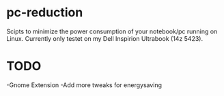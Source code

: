 pc-reduction
============

Scipts to minimize the power consumption of your notebook/pc running on Linux.
Currently only testet on my Dell Inspirion Ultrabook (14z 5423).

TODO
============
-Gnome Extension
-Add more tweaks for energysaving
